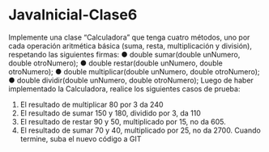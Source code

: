 # JavaInicial-Clase6
Implemente una clase “Calculadora” que tenga cuatro métodos, uno por cada operación
aritmética básica (suma, resta, multiplicación y división), respetando las siguientes firmas:
● double sumar(double unNumero, double otroNumero);
● double restar(double unNumero, double otroNumero);
● double multiplicar(double unNumero, double otroNumero);
● double dividir(double unNumero, double otroNumero);
Luego de haber implementado la Calculadora, realice los siguientes casos de prueba:
1. El resultado de multiplicar 80 por 3 da 240
2. El resultado de sumar 150 y 180, dividido por 3, da 110
3. El resultado de restar 90 y 50, multiplicado por 15, no da 605.
4. El resultado de sumar 70 y 40, multiplicado por 25, no da 2700.
Cuando termine, suba el nuevo código a GIT
